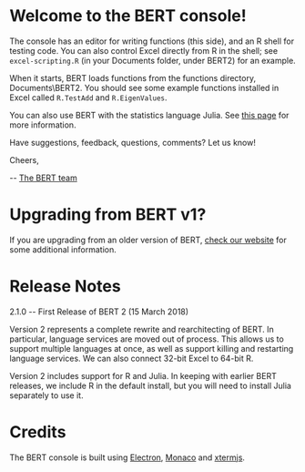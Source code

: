 

# Welcome to the BERT console! # 

The console has an editor for writing functions (this side), and an R shell 
for testing code. You can also control Excel directly from R in the shell; 
see `excel-scripting.R` (in your Documents folder, under BERT2) for 
an example.

When it starts, BERT loads functions from the functions directory, 
Documents\BERT2. You should see some example functions installed in Excel 
called `R.TestAdd` and `R.EigenValues`.

You can also use BERT with the statistics language Julia. See 
[this page][3] for more information. 

Have suggestions, feedback, questions, comments?  Let us know!  

Cheers,

 -- [The BERT team][4]

[1]: https://cran.r-project.org/
[2]: https://julialang.org/downloads/
[3]: https://bert-toolkit.com/using-julia-with-bert
[4]: https://bert-toolkit.com/contact

# Upgrading from BERT v1? #

If you are upgrading from an older version of BERT, [check our website][5] for
some additional information. 

[5]: https://bert-toolkit.com/whats-new#upgrading-from-bert-1

# Release Notes #

2.1.0 -- First Release of BERT 2 (15 March 2018)

Version 2 represents a complete rewrite and rearchitecting of BERT. In 
particular, language services are moved out of process. This allows us to
support multiple languages at once, as well as support killing and restarting
language services. We can also connect 32-bit Excel to 64-bit R.

Version 2 includes support for R and Julia. In keeping with earlier BERT 
releases, we include R in the default install, but you will need to install
Julia separately to use it.

# Credits #

The BERT console is built using [Electron][20], [Monaco][21] and 
[xtermjs][22]. 

[20]: https://electronjs.org/
[21]: https://github.com/Microsoft/monaco-editor
[22]: https://xtermjs.org/
